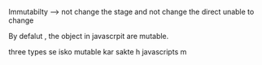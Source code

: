 

Immutabilty --> not change the stage and not change the direct
 unable to change

 By defalut , the object in javascrpit are mutable.

 three types se isko mutable kar sakte h javascripts m
